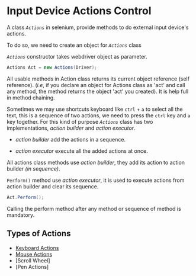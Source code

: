 # Input Device Actions Control

A class *`Actions`* in selenium, provide methods to do external input device's actions.

To do so, we need to create an object for *`Actions`* class

*`Actions`* constructor takes webdriver object as parameter.

```CS
Actions Act = new Actions(Driver);
```

All usable methods in Action class returns its current object reference (self reference). (*i.e*, if you declare an object for Actions class as 'act' and call any method, the method returns the object 'act' you created). It is help full in method chaining.

Sometimes we may use shortcuts keyboard like `ctrl` + `a` to select all the text, this is a sequence of two actions, we need to press the `ctrl` key and `a` key together. For this kind of purpose *`Actions`* class has two implementations, *action builder* and *action executor*.

* *action builder* add the actions in a sequence.

* *action executor* execute all the added actions at once.

All actions class methods use *action builder*, they add its action to action builder *(in sequence)*.

`Perform()` method use *action executor*, it is used to execute actions from action builder and clear its sequence.

```cs
Act.Perform();
```

Calling the perform method after any method or sequence of method is mandatory.

## Types of Actions

* [Keyboard Actions](KeyboardInteractions.md)
* [Mouse Actions](KeyboardInteractions.md)
* [Scroll Wheel]
* [Pen Actions]